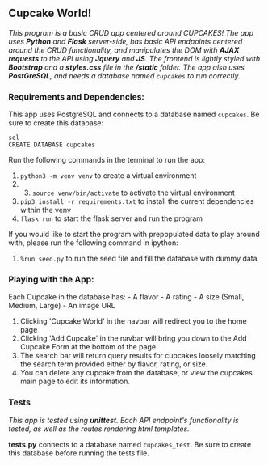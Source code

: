 ## Cupcake World!
_This program is a basic CRUD app centered around CUPCAKES! The app uses **Python** and **Flask** server-side, has basic API endpoints centered around the CRUD functionality, and manipulates the DOM with **AJAX requests** to the API using **Jquery** and **JS**. The frontend is lightly styled with **Bootstrap** and a **styles.css** file in the **/static** folder. The app also uses **PostGreSQL**, and needs a database named `cupcakes` to run correctly._

### Requirements and Dependencies:
This app uses PostgreSQL and connects to a database named `cupcakes`. Be sure to create this database:
```
sql
CREATE DATABASE cupcakes
```
Run the following commands in the terminal to run the app:
1. `python3 -m venv venv` to create a virtual environment
2. 3. `source venv/bin/activate` to activate the virtual environment
3. `pip3 install -r requirements.txt` to install the current dependencies within the venv
4. `flask run` to start the flask server and run the program

If you would like to start the program with prepopulated data to play around with, please run the following command in ipython:

1. `%run seed.py` to run the seed file and fill the database with dummy data

### Playing with the App:
Each Cupcake in the database has:
    - A flavor
    - A rating
    - A size (Small, Medium, Large)
    - An image URL
  
1. Clicking 'Cupcake World' in the navbar will redirect you to the home page
2. Clicking 'Add Cupcake' in the navbar will bring you down to the Add Cupcake Form at the bottom of the page
3. The search bar will return query results for cupcakes loosely matching the search term provided either by flavor, rating, or size.
4. You can delete any cupcake from the database, or view the cupcakes main page to edit its information.

### Tests
_This app is tested using **unittest**. Each API endpoint's functionality is tested, as well as the routes rendering html templates._

**tests.py** connects to a database named `cupcakes_test`. Be sure to create this database before running the tests file.
